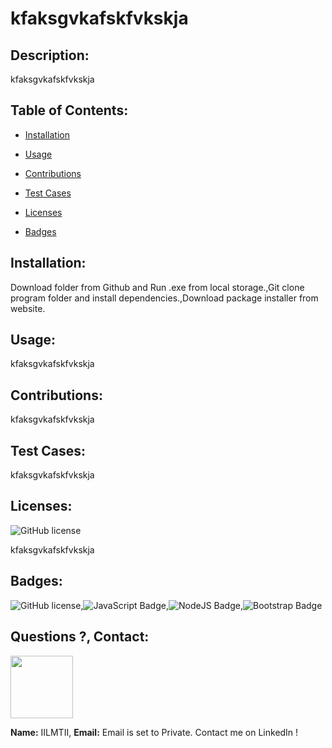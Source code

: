 # kfaksgvkafskfvkskja
## Description:
kfaksgvkafskfvkskja
## Table of Contents:
* [Installation](#Installation)
        
* [Usage](#Usage)
* [Contributions](#Contributions)
* [Test Cases](#Tests)
* [Licenses](#License)
* [Badges](#badges)
        
## Installation:
Download folder from Github and Run .exe from local storage.,Git clone program folder and install dependencies.,Download package installer from website.
## Usage:
kfaksgvkafskfvkskja
## Contributions: 
kfaksgvkafskfvkskja
        
## Test Cases:
kfaksgvkafskfvkskja 
## Licenses: 
![GitHub license](https://img.shields.io/github/license/Naereen/StrapDown.js.svg) 
         
kfaksgvkafskfvkskja 
## Badges:
![GitHub license](https://img.shields.io/badge/GitHub-git-green.svg),![JavaScript Badge](https://img.shields.io/badge/JavaScript-ES6-blue.svg),![NodeJS Badge](https://img.shields.io/badge/NodeJS-v.10-lightgreen.svg),![Bootstrap Badge](https://img.shields.io/badge/Bootstrap-v.4.0-purple.svg)
    
## Questions ?, Contact:
<p align="left"><img width="100" height="100" src=https://avatars3.githubusercontent.com/u/55761853?v=4></p>
     
**Name:** IILMTII, 
**Email:** Email is set to Private. Contact me on LinkedIn !